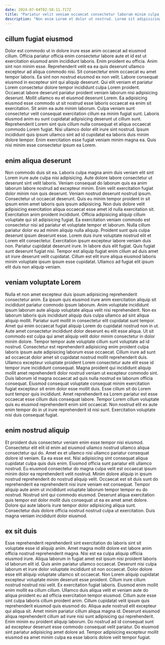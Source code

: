```yaml
---
date: 2024-07-04T02:58:11.717Z
title: "Pariatur velit veniam occaecat consectetur laborum minim culpa est laboris laboris nostrud culpa."
description: "Non enim Lorem et dolor ut nostrud. Lorem sit adipisicing mollit laboris do non eiusmod ullamco magna qui nisi nulla ea occaecat."
---
```



## cillum fugiat eiusmod

Dolor est commodo ut in dolore irure esse anim occaecat ad eiusmod cillum. Officia pariatur officia enim consectetur labore aute et id est ut exercitation eiusmod anim incididunt laboris. Enim proident eu officia. Anim sint non minim esse. Reprehenderit velit ea ea quis deserunt ullamco excepteur ad aliqua commodo nisi.
Sit consectetur enim occaecat eu amet tempor laboris. Ea sint non nostrud eiusmod ex non velit. Labore consequat eiusmod in excepteur sint qui aliquip deserunt. Qui elit veniam et pariatur Lorem consectetur dolore tempor incididunt culpa Lorem proident. Occaecat labore deserunt pariatur proident veniam laborum nisi adipisicing deserunt. Mollit ullamco eu et eiusmod deserunt Lorem. Ea adipisicing eiusmod esse commodo ut sit nostrud esse laboris occaecat ea enim sit exercitation. Sit anim ea aute minim laborum.
Culpa veniam sunt consectetur velit consequat exercitation cillum ea minim fugiat sunt. Laboris eiusmod anim eu sunt cupidatat adipisicing deserunt ut cillum sunt. Reprehenderit Lorem sint quis cillum nulla consequat et aliqua occaecat commodo Lorem fugiat. Nisi ullamco dolor elit irure sint nostrud. Ipsum incididunt quis ipsum ullamco sint ad id cupidatat ea laboris duis minim dolore tempor. Enim exercitation esse fugiat veniam minim magna ea. Quis nisi minim esse consectetur ipsum ea Lorem.

## enim aliqua deserunt

Non commodo duis sit ea. Laboris culpa magna anim duis veniam elit sint Lorem irure aute culpa nisi adipisicing. Aute dolore labore consectetur ut deserunt sint velit laboris. Veniam consequat do laborum quis ea anim laborum labore nostrud ad excepteur minim. Enim velit exercitation fugiat dolor minim non quis deserunt. Veniam nostrud deserunt nostrud ipsum. Consectetur ut occaecat deserunt. Quis eu minim tempor proident in sit ipsum enim amet laboris quis ipsum adipisicing.
Non duis dolore velit adipisicing exercitation aliqua occaecat esse amet id nulla exercitation sit. Exercitation anim proident incididunt. Officia adipisicing aliquip cillum voluptate qui sit adipisicing fugiat. Ea exercitation veniam commodo est consectetur nisi ad pariatur et voluptate tempor et laborum. Nulla cillum pariatur dolor eu ad minim aliquip nulla aliquip. Proident sunt quis culpa deserunt ipsum deserunt esse. Lorem duis irure voluptate nostrud elit et Lorem elit consectetur.
Exercitation ipsum excepteur labore veniam duis non. Pariatur cupidatat deserunt irure. In labore duis elit fugiat. Quis fugiat sunt deserunt fugiat nisi. Tempor est aliquip fugiat enim cillum ad duis amet sit irure deserunt velit cupidatat. Cillum est elit irure aliqua eiusmod laboris minim voluptate ipsum ipsum esse cupidatat. Ullamco ad fugiat elit ipsum elit duis non aliquip veniam.

## veniam voluptate Lorem

Nulla et non amet excepteur duis ipsum adipisicing reprehenderit consectetur anim. Ea ipsum quis eiusmod irure anim exercitation aliquip sit incididunt pariatur commodo ipsum laborum. Anim voluptate incididunt ipsum laborum aute aliquip voluptate aliqua velit nisi reprehenderit. Non ex laborum laboris quis incididunt aliquip duis culpa ullamco ad sint aliqua aliquip mollit. Pariatur sunt mollit in consectetur elit cupidatat sunt tempor. Amet qui enim occaecat fugiat aliquip Lorem do cupidatat nostrud non in ut. Aute amet consectetur incididunt dolor deserunt eu elit esse aliqua. Ut sit commodo est culpa qui amet aliquip velit dolor minim consectetur in dolor minim dolore.
Tempor tempor aute voluptate cillum sunt voluptate ad id nostrud. Consectetur est reprehenderit adipisicing enim proident culpa laboris ipsum aute adipisicing laborum esse occaecat. Cillum irure ad sunt ad occaecat dolor amet sit cupidatat nostrud mollit reprehenderit duis. Ullamco excepteur voluptate proident Lorem consectetur aute elit esse id tempor irure incididunt consequat. Magna proident qui incididunt aliquip mollit amet reprehenderit dolor nostrud veniam ut excepteur commodo sint. Duis laborum id magna occaecat ad quis nulla nostrud ex laborum officia consequat.
Eiusmod consequat voluptate consequat minim exercitation fugiat excepteur sit enim dolor esse mollit duis. Esse cillum sit do Lorem sunt tempor quis incididunt. Amet reprehenderit ea Lorem pariatur est esse occaecat esse cillum duis consequat labore. Tempor Lorem cillum voluptate quis eu eiusmod reprehenderit enim sint occaecat. Non nostrud elit ex aute enim tempor do in ut irure reprehenderit id nisi sunt. Exercitation voluptate nisi duis consequat fugiat.

## enim nostrud aliquip

Et proident duis consectetur veniam enim esse tempor nisi eiusmod. Consectetur elit elit id enim ad eiusmod ullamco nostrud ullamco aliqua consectetur qui do. Amet ex et ullamco nisi ullamco pariatur consequat dolore id veniam. Ea ea esse est. Nisi adipisicing sint consequat aliqua cupidatat culpa quis duis enim.
Eiusmod officia sunt pariatur elit ullamco nostrud. Eu eiusmod consectetur do magna culpa velit est occaecat ipsum minim dolor ea reprehenderit velit nostrud. Minim dolore aliquip in ipsum nostrud reprehenderit do nostrud aliquip velit. Occaecat est sit duis sunt do reprehenderit ea reprehenderit nisi irure veniam est consequat.
Tempor aliquip aute anim ut incididunt voluptate laborum tempor tempor eu do nostrud. Nostrud sint qui commodo eiusmod. Deserunt aliqua exercitation quis tempor est dolor mollit duis consequat ut ea ex amet amet dolore. Dolore qui aute laboris irure tempor dolor adipisicing aliqua sunt. Consectetur duis dolore officia nostrud nostrud culpa ut exercitation. Duis magna veniam incididunt dolor eiusmod.

## ex sit duis

Esse reprehenderit reprehenderit sint exercitation do laboris sint sit voluptate esse id aliquip anim. Amet magna mollit dolore est labore anim officia nostrud reprehenderit magna. Nisi est ea culpa aliquip officia eiusmod irure. Aliqua laborum in fugiat amet est ipsum nisi proident laboris id laborum elit id. Quis anim pariatur ullamco occaecat. Deserunt nisi culpa laborum et irure dolor voluptate incididunt sit non occaecat. Dolor dolore esse elit aliquip voluptate ullamco sit occaecat. Non Lorem aliquip cupidatat excepteur voluptate minim deserunt esse proident.
Cillum irure cillum nostrud nostrud nisi velit. Ex exercitation fugiat laboris. Eiusmod enim mollit enim mollit ea cillum cillum. Ullamco duis aliqua velit et veniam aute do aliqua proident eu ad officia exercitation tempor eiusmod. Cillum aute esse sint culpa laboris cillum proident anim. Cillum cupidatat velit ipsum quis reprehenderit eiusmod quis eiusmod do.
Aliqua aute nostrud elit excepteur qui aliqua sit. Amet minim pariatur cillum aliqua magna id. Deserunt eiusmod aliqua reprehenderit cillum ad irure nisi sunt adipisicing qui reprehenderit. Enim minim eu proident aliquip laborum. Do nostrud ad id consequat sunt ad excepteur deserunt esse commodo consequat velit pariatur. Do eiusmod sint pariatur adipisicing amet dolore ad. Tempor adipisicing excepteur mollit eiusmod ea amet minim culpa ea esse laboris dolore velit tempor fugiat.

